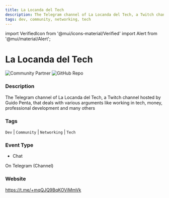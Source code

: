 ```yaml
---
title: La Locanda del Tech
description: The Telegram channel of La Locanda del Tech, a Twitch channel hosted by Guido Penta, that deals with various arguments like working in tech, money, professional development and many others
tags: dev, community, networking, tech
---
```

        

import VerifiedIcon from '@mui/icons-material/Verified'
import Alert from '@mui/material/Alert';

# La Locanda del Tech <VerifiedIcon color="primary"/>


![Community Partner](https://img.shields.io/static/v1?label=community&message=partner&color=blue) ![GitHub Repo](https://img.shields.io/static/v1?label=category&message=communities&color=green)

### Description

The Telegram channel of La Locanda del Tech, a Twitch channel hosted by Guido Penta, that deals with various arguments like working in tech, money, professional development and many others

### Tags

`Dev` | `Community` | `Networking` | `Tech`

### Event Type

- Chat

On Telegram (Channel)

### Website

https://t.me/+mqQJQ9BqKOViMmVk